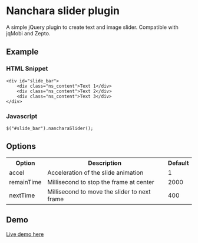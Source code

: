 Nanchara slider plugin
=================

A simple jQuery plugin to create text and image slider. Compatible with jqMobi and Zepto.

Example
---------------------

### HTML Snippet ######

    <div id="slide_bar">
        <div class="ns_content">Text 1</div>
        <div class="ns_content">Text 2</div>
        <div class="ns_content">Text 3</div>
    </div>

### Javascript ######

    $("#slide_bar").nancharaSlider();

Options
---------------------

<table>
  <tr>
    <th>Option</th><th>Description</th><th>Default</th>
  </tr>
  <tr>
    <td>accel</td><td>Acceleration of the slide animation</td><td>1</td>
  </tr>
  <tr>
    <td>remainTime</td><td>Millisecond to stop the frame at center</td><td>2000</td>
  </tr>
  <tr>
    <td>nextTime</td><td>Millisecond to move the slider to next frame</td><td>400</td>
  </tr>
</table>

Demo
---------------------
[Live demo here](http://jsfiddle.net/cctiger36/wQuup/)
